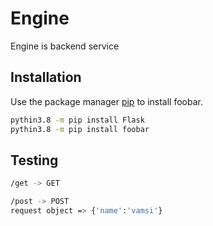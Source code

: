 # Engine

Engine is backend service

## Installation

Use the package manager [pip](https://pip.pypa.io/en/stable/) to install foobar.

```bash
pythin3.8 -m pip install Flask
pythin3.8 -m pip install foobar
```

## Testing

```bash
/get -> GET

/post -> POST
request object => {'name':'vamsi'}
```

